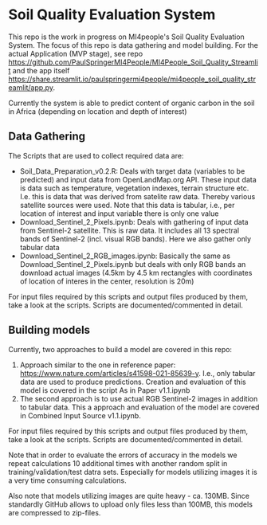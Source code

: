 # Soil Quality Evaluation System
This repo is the work in progress on MI4people's Soil Quality Evaluation System. The focus of this repo is data gathering and model building. For the actual Application (MVP stage), see repo https://github.com/PaulSpringerMI4People/MI4People_Soil_Quality_Streamlit and the app itself https://share.streamlit.io/paulspringermi4people/mi4people_soil_quality_streamlit/app.py.

Currently the system is able to predict content of organic carbon in the soil in Africa (depending on location and depth of interest)

## Data Gathering
The Scripts that are used to collect required data are:
 - Soil_Data_Preparation_v0.2.R: Deals with target data (variables to be predicted) and input data from OpenLandMap.org API. These input data is data such as temperature, vegetation indexes, terrain structure etc. I.e. this is data that was derived from satelite raw data. Thereby various satellite sources were used. Note that this data is tabular, i.e., per location of interest and input variable there is only one value
 - Download_Sentinel_2_Pixels.ipynb: Deals with gathering of input data from Sentinel-2 satellite. This is raw data. It includes all 13 spectral bands of Sentinel-2 (incl. visual RGB bands). Here we also gather only tabular data
 - Download_Sentinel_2_RGB_images.ipynb: Basically the same as Download_Sentinel_2_Pixels.ipynb but deals with only RGB bands an download actual images (4.5km by 4.5 km rectangles with coordinates of location of interes in the center, resolution is 20m)

For input files required by this scripts and output files produced by them, take a look at the scripts. Scripts are documented/commented in detail.

## Building models
Currently, two approaches to build a model are covered in this repo:
1. Approach similar to the one in reference paper: https://www.nature.com/articles/s41598-021-85639-y. I.e., only tabular data are used to produce predictions. Creation and evaluation of this model is covered in the script As in Paper v1.1.ipynb
2. The second approach is to use actual RGB Sentinel-2 images in addition to tabular data. This a approach and evaluation of the model are covered in Combined Input Source v1.1.ipynb.

For input files required by this scripts and output files produced by them, take a look at the scripts. Scripts are documented/commented in detail.

Note that in order to evaluate the errors of accuracy in the models we repeat calculations 10 additional times with another random split in training/validation/test datra sets. Especially for models utilizing images it is a very time consuming calculations.

Also note that models utilizing images are quite heavy - ca. 130MB. Since standardly GitHub allows to upload only files less than 100MB, this models are compressed to zip-files.
